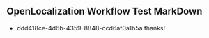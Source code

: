 ## OpenLocalization Workflow Test MarkDown
* ddd418ce-4d6b-4359-8848-ccd6af0a1b5a 
thanks!<!--HONumber=Mar16_HO3-->
